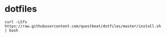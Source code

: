 # dotfiles

    curl -LSfs https://raw.githubusercontent.com/questbeat/dotfiles/master/install.sh | bash

